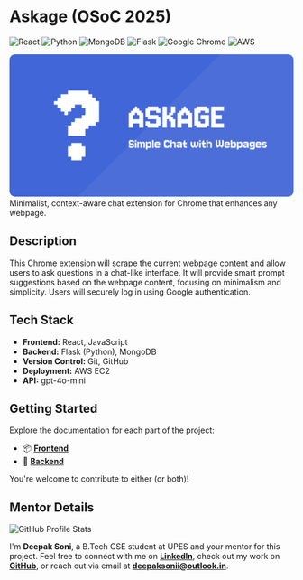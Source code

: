 # Askage (OSoC 2025)
![React](https://img.shields.io/badge/react-%2320232a.svg?style=for-the-badge&logo=react&logoColor=%2361DAFB)
![Python](https://img.shields.io/badge/python-3670A0?style=for-the-badge&logo=python&logoColor=ffdd54)
![MongoDB](https://img.shields.io/badge/MongoDB-%234ea94b.svg?style=for-the-badge&logo=mongodb&logoColor=white)
![Flask](https://img.shields.io/badge/flask-%23000.svg?style=for-the-badge&logo=flask&logoColor=white)
![Google Chrome](https://img.shields.io/badge/Google%20Chrome-4285F4?style=for-the-badge&logo=GoogleChrome&logoColor=white)
![AWS](https://img.shields.io/badge/AWS-%23FF9900.svg?style=for-the-badge&logo=amazon-aws&logoColor=white)

![Askage Banner](https://github.com/upes-open/OSoC-25-Askage/blob/main/assets/askage_banner_round.png)
Minimalist, context-aware chat extension for Chrome that enhances any webpage.

## Description
This Chrome extension will scrape the current webpage content and allow users to ask questions in a chat-like interface. It will provide smart prompt suggestions based on the webpage content, focusing on minimalism and simplicity. Users will securely log in using Google authentication.

## Tech Stack
- **Frontend:** React, JavaScript
- **Backend:** Flask (Python), MongoDB
- **Version Control:** Git, GitHub
- **Deployment:** AWS EC2
- **API:** gpt-4o-mini

## Getting Started
Explore the documentation for each part of the project:
- 📦 [**Frontend**](https://github.com/upes-open/OSoC-25-Askage/tree/main/frontend)
- 🔧 [**Backend**](https://github.com/upes-open/OSoC-25-Askage/tree/main/backend)

You're welcome to contribute to either (or both)!

## Mentor Details

<img width="300" alt="GitHub Profile Stats" src="https://github-readme-stats.vercel.app/api?username=diezo&show=reviews,discussions_started,discussions_answered,prs_merged,prs_merged_percentage"/>

I'm **Deepak Soni**, a B.Tech CSE student at UPES and your mentor for this project. Feel free to connect with me on [**LinkedIn**](https://linkedin.com/in/deepaksonii), check out my work on [**GitHub**](https://github.com/diezo), or reach out via email at **deepaksonii@outlook.in**.
